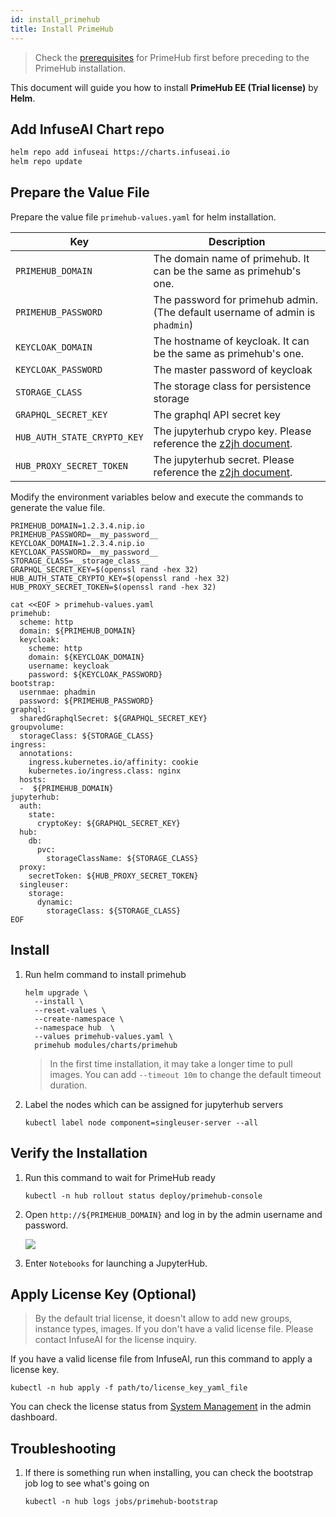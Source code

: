 ```yaml
---
id: install_primehub
title: Install PrimeHub
---
```


>Check the [prerequisites](prerequisites) for PrimeHub first before preceding to the PrimeHub installation.

This document will guide you how to install **PrimeHub EE (Trial license)** by **Helm**.

## Add InfuseAI Chart repo

```bash
helm repo add infuseai https://charts.infuseai.io
helm repo update
```

## Prepare the Value File

Prepare the value file `primehub-values.yaml` for helm installation. 

Key | Description
----|------------------------------------
`PRIMEHUB_DOMAIN` | The domain name of primehub. It can be the same as primehub's one.
`PRIMEHUB_PASSWORD` | The password for primehub admin. (The default username of admin is `phadmin`)
`KEYCLOAK_DOMAIN` | The hostname of keycloak. It can be the same as primehub's one.
`KEYCLOAK_PASSWORD` | The master password of keycloak
`STORAGE_CLASS` | The storage class for persistence storage
`GRAPHQL_SECRET_KEY` | The graphql API secret key
`HUB_AUTH_STATE_CRYPTO_KEY` | The jupyterhub crypo key. Please reference the [z2jh document](https://zero-to-jupyterhub.readthedocs.io/en/latest/reference/reference.html#auth-state-cryptokey).
`HUB_PROXY_SECRET_TOKEN` | The jupyterhub secret. Please reference the [z2jh document](https://zero-to-jupyterhub.readthedocs.io/en/latest/reference/reference.html#proxy-secrettoken).

Modify the environment variables below and execute the commands to generate the value file.

```
PRIMEHUB_DOMAIN=1.2.3.4.nip.io
PRIMEHUB_PASSWORD=__my_password__
KEYCLOAK_DOMAIN=1.2.3.4.nip.io
KEYCLOAK_PASSWORD=__my_password__
STORAGE_CLASS=__storage_class__
GRAPHQL_SECRET_KEY=$(openssl rand -hex 32)
HUB_AUTH_STATE_CRYPTO_KEY=$(openssl rand -hex 32)
HUB_PROXY_SECRET_TOKEN=$(openssl rand -hex 32)

cat <<EOF > primehub-values.yaml
primehub:
  scheme: http
  domain: ${PRIMEHUB_DOMAIN}
  keycloak:
    scheme: http
    domain: ${KEYCLOAK_DOMAIN}
    username: keycloak
    password: ${KEYCLOAK_PASSWORD}
bootstrap:
  usernmae: phadmin  
  password: ${PRIMEHUB_PASSWORD}
graphql:
  sharedGraphqlSecret: ${GRAPHQL_SECRET_KEY}
groupvolume:
  storageClass: ${STORAGE_CLASS}
ingress:
  annotations:
    ingress.kubernetes.io/affinity: cookie
    kubernetes.io/ingress.class: nginx
  hosts:
  -  ${PRIMEHUB_DOMAIN}
jupyterhub:
  auth:
    state:
      cryptoKey: ${GRAPHQL_SECRET_KEY}
  hub:
    db:
      pvc:
        storageClassName: ${STORAGE_CLASS}
  proxy:
    secretToken: ${HUB_PROXY_SECRET_TOKEN}
  singleuser:
    storage:
      dynamic:
        storageClass: ${STORAGE_CLASS}
EOF
```
## Install

1. Run helm command to install primehub

   ```
   helm upgrade \
     --install \
     --reset-values \
     --create-namespace \
     --namespace hub  \
     --values primehub-values.yaml \
     primehub modules/charts/primehub
   ```

   > In the first time installation, it may take a longer time to pull images. You can add `--timeout 10m` to change the default timeout duration.

2. Label the nodes which can be assigned for jupyterhub servers

   ```
   kubectl label node component=singleuser-server --all
   ```

## Verify the Installation

1. Run this command to wait for PrimeHub ready

   ```
   kubectl -n hub rollout status deploy/primehub-console
   ```

2. Open `http://${PRIMEHUB_DOMAIN}` and log in by the admin username and password.

   ![](assets/install_primehub1.png)

3. Enter `Notebooks` for launching a JupyterHub.

## Apply License Key (Optional)

>By the default trial license, it doesn't allow to add new groups, instance types, images.
>If you don't have a valid license file. Please contact InfuseAI for the license inquiry.

If you have a valid license file from InfuseAI, run this command to apply a license key. 

```
kubectl -n hub apply -f path/to/license_key_yaml_file
```

You can check the license status from [System Management](../guide_manual/admin-system#primehub-license) in the admin dashboard.

## Troubleshooting

1. If there is something run when installing, you can check the bootstrap job log to see what's going on

   ```
   kubectl -n hub logs jobs/primehub-bootstrap
   ```
